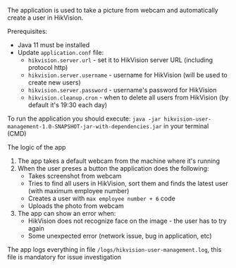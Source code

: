 The application is used to take a picture from webcam and automatically create a user in HikVision.

Prerequisites:
* Java 11 must be installed 
* Update `application.conf` file:
    * `hikvision.server.url` - set it to HikVision server URL (including protocol http)
    * `hikvision.server.username` - username for HikVision (will be used to create new users)
    * `hikvision.server.password` - username's password for HikVision
    * `hikvision.cleanup.cron` - when to delete all users from HikVision (by default it's 19:30 each day)

To run the application you should execute: `java -jar hikvision-user-management-1.0-SNAPSHOT-jar-with-dependencies.jar` in your terminal (CMD)

The logic of the app
1. The app takes a default webcam from the machine where it's running
2. When the user preses a button the application does the following:
   * Takes screenshot from webcam
   * Tries to find all users in HikVision, sort them and finds the latest user (with maximum employee number)
   * Creates a user with `max employee number + 6` code
   * Uploads the photo from webcam
3. The app can show an error when:
   * HikVision does not recognize face on the image - the user has to try again
   * Some unexpected error (network issue, bug in application, etc)

The app logs everything in file `/logs/hikvision-user-management.log`, this file is mandatory for issue investigation